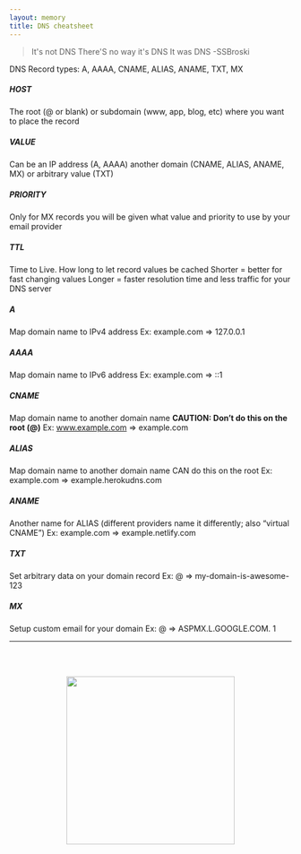 ```yaml
---
layout: memory
title: DNS cheatsheet
---
```


> It's not DNS
  There'S no way it's DNS 
  It was DNS
     -SSBroski

DNS Record types: A, AAAA, CNAME, ALIAS, ANAME, TXT, MX 

##### _HOST_
The root (@ or blank) or subdomain (www, app, blog, etc) where you want to place the record

##### _VALUE_
Can be an IP address (A, AAAA) another domain (CNAME, ALIAS, ANAME, MX) or arbitrary value (TXT)

##### _PRIORITY_
Only for MX records you will be given what value and priority to use by your email provider

##### _TTL_
Time to Live. How long to let record values be cached
Shorter = better for fast changing values
Longer = faster resolution time and less traffic for your DNS server

##### _A_
Map domain name to IPv4 address
Ex: example.com => 127.0.0.1

##### _AAAA_
Map domain name to IPv6 address
Ex: example.com => ::1

##### _CNAME_
Map domain name to another domain name **CAUTION: Don’t do this on the root (@)**
Ex: www.example.com => example.com

##### _ALIAS_
Map domain name to another domain name CAN do this on the root
Ex: example.com => example.herokudns.com

##### _ANAME_
Another name for ALIAS (different providers name it differently; also “virtual CNAME”)
Ex: example.com => example.netlify.com

##### _TXT_
Set arbitrary data on your domain record
Ex: @ => my-domain-is-awesome-123

##### _MX_
Setup custom email for your domain
Ex: @ => ASPMX.L.GOOGLE.COM. 1

---
<br>
<br>
<p align="center">
<img width=300 src="https://www.meme-arsenal.com/memes/1e927796c60a98f90abbb3e414ec0681.jpg">
</p>

